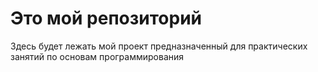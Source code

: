 # Это мой репозиторий
Здесь будет лежать мой проект предназначенный для практических занятий по основам программирования